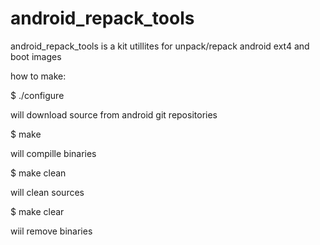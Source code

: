 android_repack_tools
====================

android_repack_tools is a kit utillites for unpack/repack android ext4 and boot images

how to make:

$ ./configure

will download source from android git repositories

$ make

will compille binaries

$ make clean

will clean sources

$ make clear

wiil remove binaries
